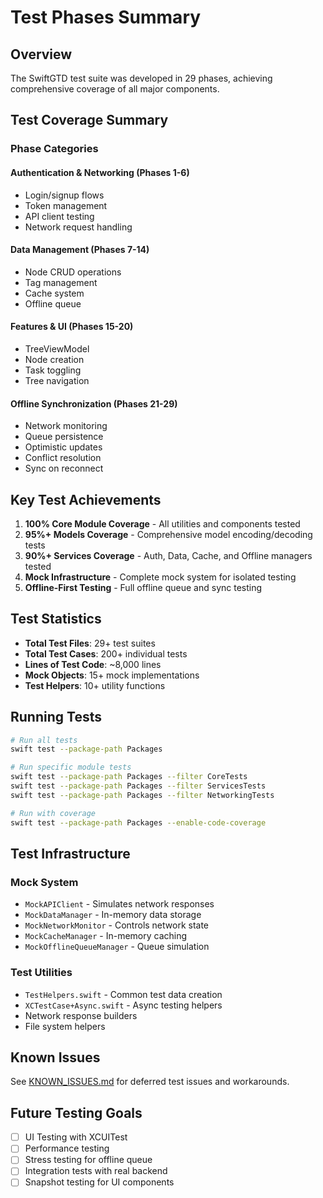 # Test Phases Summary

## Overview
The SwiftGTD test suite was developed in 29 phases, achieving comprehensive coverage of all major components.

## Test Coverage Summary

### Phase Categories

#### Authentication & Networking (Phases 1-6)
- Login/signup flows
- Token management
- API client testing
- Network request handling

#### Data Management (Phases 7-14)
- Node CRUD operations
- Tag management
- Cache system
- Offline queue

#### Features & UI (Phases 15-20)
- TreeViewModel
- Node creation
- Task toggling
- Tree navigation

#### Offline Synchronization (Phases 21-29)
- Network monitoring
- Queue persistence
- Optimistic updates
- Conflict resolution
- Sync on reconnect

## Key Test Achievements

1. **100% Core Module Coverage** - All utilities and components tested
2. **95%+ Models Coverage** - Comprehensive model encoding/decoding tests
3. **90%+ Services Coverage** - Auth, Data, Cache, and Offline managers tested
4. **Mock Infrastructure** - Complete mock system for isolated testing
5. **Offline-First Testing** - Full offline queue and sync testing

## Test Statistics

- **Total Test Files**: 29+ test suites
- **Total Test Cases**: 200+ individual tests
- **Lines of Test Code**: ~8,000 lines
- **Mock Objects**: 15+ mock implementations
- **Test Helpers**: 10+ utility functions

## Running Tests

```bash
# Run all tests
swift test --package-path Packages

# Run specific module tests
swift test --package-path Packages --filter CoreTests
swift test --package-path Packages --filter ServicesTests
swift test --package-path Packages --filter NetworkingTests

# Run with coverage
swift test --package-path Packages --enable-code-coverage
```

## Test Infrastructure

### Mock System
- `MockAPIClient` - Simulates network responses
- `MockDataManager` - In-memory data storage
- `MockNetworkMonitor` - Controls network state
- `MockCacheManager` - In-memory caching
- `MockOfflineQueueManager` - Queue simulation

### Test Utilities
- `TestHelpers.swift` - Common test data creation
- `XCTestCase+Async.swift` - Async testing helpers
- Network response builders
- File system helpers

## Known Issues
See [KNOWN_ISSUES.md](./KNOWN_ISSUES.md) for deferred test issues and workarounds.

## Future Testing Goals
- [ ] UI Testing with XCUITest
- [ ] Performance testing
- [ ] Stress testing for offline queue
- [ ] Integration tests with real backend
- [ ] Snapshot testing for UI components